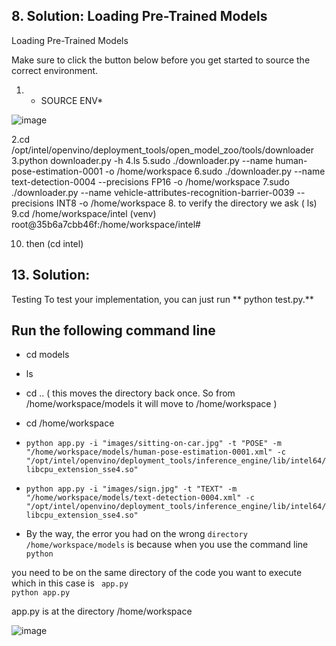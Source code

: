 
## 8. Solution: Loading Pre-Trained Models

 Loading Pre-Trained Models

Make sure to click the button below before you get started to source the correct environment.

1. * SOURCE ENV*

![image](https://user-images.githubusercontent.com/36210723/71602152-89ae2400-2b5f-11ea-9920-4d69272104a0.png)


2.cd /opt/intel/openvino/deployment_tools/open_model_zoo/tools/downloader
3.python downloader.py -h
4.ls
5.sudo ./downloader.py --name human-pose-estimation-0001 -o /home/workspace
6.sudo ./downloader.py --name text-detection-0004 --precisions FP16 -o /home/workspace
7.sudo ./downloader.py --name vehicle-attributes-recognition-barrier-0039 --precisions INT8 -o /home/workspace
8. to verify the directory we ask  ( ls)
9.cd /home/workspace/intel
(venv) root@35b6a7cbb46f:/home/workspace/intel#

10. then (cd intel)

## 13. Solution:

Testing
To test your implementation, you can just run ** python test.py.**


## Run the following command line

- cd models 

- ls

- cd ..   ( this moves the directory back once. So from /home/workspace/models it will move to /home/workspace )

-  cd /home/workspace

- `python app.py -i "images/sitting-on-car.jpg" -t "POSE" -m "/home/workspace/models/human-pose-estimation-0001.xml" -c "/opt/intel/openvino/deployment_tools/inference_engine/lib/intel64/libcpu_extension_sse4.so"`

- `python app.py -i "images/sign.jpg" -t "TEXT" -m "/home/workspace/models/text-detection-0004.xml" -c "/opt/intel/openvino/deployment_tools/inference_engine/lib/intel64/libcpu_extension_sse4.so"`


 - By the way, the error you had on the wrong  `directory /home/workspace/models`   is because when you use the command line
`python`

you need to be on the same directory of the code you want to execute which in this case is ` app.py`   
`python app.py`

app.py is at the directory /home/workspace

![image](https://user-images.githubusercontent.com/36210723/71599174-65981600-2b52-11ea-8d53-73ae9e7fe3e7.png)


